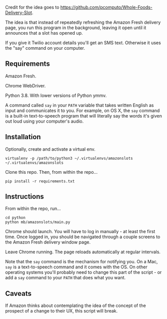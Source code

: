 Credit for the idea goes to https://github.com/pcomputo/Whole-Foods-Delivery-Slot.

The idea is that instead of repeatedly refreshing the Amazon Fresh delivery page, you run this program in the background, leaving it open until it announces that a slot has opened up.

If you give it Twilio account details you'll get an SMS text. Otherwise it uses the "say" command on your computer.

Requirements
---

Amazon Fresh.

Chrome WebDriver.

Python 3.8. With lower versions of Python ymmv.

A command called `say` in your `PATH` variable that takes written English as input and communicates it to you. For example, on OS X, the `say` command is a built-in text-to-speech program that will literally say the words it's given out loud using your computer's audio.

Installation
---

Optionally, create and activate a virtual env.

```
virtualenv -p /path/to/python3 ~/.virtualenvs/amazonslots
~/.virtualenvs/amazonslots
```

Clone this repo. Then, from within the repo...

`pip install -r requirements.txt`

Instructions
---

From within the repo, run...

```
cd python
python mb/amazonslots/main.py
```

Chrome should launch. You will have to log in manually - at least the first time. Once logged in, you should be navigated through a couple screens to the Amazon Fresh delivery window page.

Leave Chrome running. The page reloads automatically at regular intervals.

Note that the `say` command is the mechanism for notifying you. On a Mac, `say` is a text-to-speech command and it comes with the OS. On other operating systems you'll probably need to change this part of the script - or add a `say` command to your `PATH` that does what you want.

Caveats
---

If Amazon thinks about contemplating the idea of the concept of the prospect of a change to their UX, this script will break.

